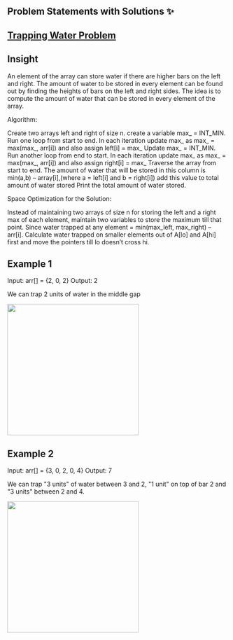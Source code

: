 ## Problem Statements with Solutions ✨

## [Trapping Water Problem](https://github.com/shubhamlakheraa/LearnCPP/blob/trapping_water/P-Problem%20Statements%20%26%20Solution/3-Level%203/trapping_water_problem.cpp)


## Insight

An element of the array can store water if there are higher bars on the left and right. The amount of water to be stored in every element can be found out by finding the heights of bars on the left and right sides. The idea is to compute the amount of water that can be stored in every element of the array. 

Algorithm: 

Create two arrays left and right of size n. create a variable max_ = INT_MIN.
Run one loop from start to end. In each iteration update max_ as max_ = max(max_, arr[i]) and also assign left[i] = max_
Update max_ = INT_MIN.
Run another loop from end to start. In each iteration update max_ as max_ = max(max_, arr[i]) and also assign right[i] = max_
Traverse the array from start to end.
The amount of water that will be stored in this column is min(a,b) – array[i],(where a = left[i] and b = right[i]) add this value to total amount of water stored
Print the total amount of water stored.

Space Optimization for the Solution: 

Instead of maintaining two arrays of size n for storing the left and a right max of each element, maintain two variables to store the maximum till that point. Since water trapped at any element = min(max_left, max_right) – arr[i]. Calculate water trapped on smaller elements out of A[lo] and A[hi] first and move the pointers till lo doesn’t cross hi.

## Example 1


Input: arr[]   = {2, 0, 2}
Output: 2

We can trap 2 units of water in the middle gap

<img src="https://media.geeksforgeeks.org/wp-content/uploads/20200429012104/Untitled-Diagram711.png" width="300" />

## Example 2

Input: arr[]   = {3, 0, 2, 0, 4}
Output: 7

We can trap "3 units" of water between 3 and 2,
"1 unit" on top of bar 2 and "3 units" between 2 
and 4.

<img src="https://media.geeksforgeeks.org/wp-content/uploads/20200429012307/Untitled-Diagram811.png" width="300" />